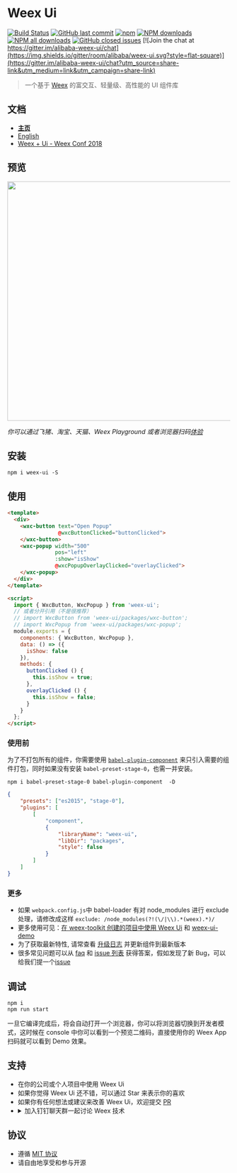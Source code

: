 # Weex Ui

[![Build Status](https://img.shields.io/travis/alibaba/weex-ui.svg?style=flat-square)](https://travis-ci.org/alibaba/weex-ui)
[![GitHub last commit](https://img.shields.io/github/last-commit/alibaba/weex-ui.svg?style=flat-square)](https://github.com/alibaba/weex-ui/commits/dev)
[![npm](https://img.shields.io/npm/v/weex-ui.svg?maxAge=3600&style=flat-square)](https://www.npmjs.com/package/weex-ui)
[![NPM downloads](https://img.shields.io/npm/dm/weex-ui.svg?style=flat-square)](https://npmjs.org/package/weex-ui)
[![NPM all downloads](https://img.shields.io/npm/dt/weex-ui.svg?style=flat-square)](https://npmjs.org/package/weex-ui)
[![GitHub closed issues](https://img.shields.io/github/issues-closed/alibaba/weex-ui.svg?style=flat-square)](https://github.com/alibaba/weex-ui/issues?utf8=%E2%9C%93&q=)
[![Join the chat at https://gitter.im/alibaba-weex-ui/chat](https://img.shields.io/gitter/room/alibaba/weex-ui.svg?style=flat-square)](https://gitter.im/alibaba-weex-ui/chat?utm_source=share-link&utm_medium=link&utm_campaign=share-link)

> 一个基于 [Weex](https://github.com/apache/incubator-weex) 的富交互、轻量级、高性能的 UI 组件库

## 文档

* **[主页](https://alibaba.github.io/weex-ui/#/cn/)**
* [English](https://alibaba.github.io/weex-ui/#/)
* [Weex + Ui - Weex Conf 2018](https://alibaba.github.io/weex-ui/#/docs/weex-ui-weex-conf-2018)

## 预览

<img src="https://img.alicdn.com/tfs/TB1O2ulhgoQMeJjy0FoXXcShVXa-1282-986.jpg" width=540/>

_你可以通过飞猪、淘宝、天猫、Weex Playground 或者浏览器扫码[体验](https://h5.m.taobao.com/trip/weex-ui/index.html?_wx_tpl=https%3A%2F%2Fh5.m.taobao.com%2Ftrip%2Fweex-ui%2Fdemo%2Findex.native-min.js)_

## 安装

```shell
npm i weex-ui -S
```

## 使用

```html
<template>
  <div>
    <wxc-button text="Open Popup"
                @wxcButtonClicked="buttonClicked">
    </wxc-button>
    <wxc-popup width="500"
               pos="left"
               :show="isShow"
               @wxcPopupOverlayClicked="overlayClicked">
    </wxc-popup>
  </div>
</template>

<script>
  import { WxcButton, WxcPopup } from 'weex-ui';
  // 或者分开引用（不是很推荐）
  // import WxcButton from 'weex-ui/packages/wxc-button';
  // import WxcPopup from 'weex-ui/packages/wxc-popup';
  module.exports = {
    components: { WxcButton, WxcPopup },
    data: () => ({
      isShow: false
    }),
    methods: {
      buttonClicked () {
        this.isShow = true;
      },
      overlayClicked () {
        this.isShow = false;
      }
    }
  };
</script>
```

### 使用前

为了不打包所有的组件，你需要使用 [`babel-plugin-component`](https://www.npmjs.com/package/babel-plugin-component) 来只引入需要的组件打包，同时如果没有安装 `babel-preset-stage-0`，也需一并安装。

```shell
npm i babel-preset-stage-0 babel-plugin-component  -D
```

```json
{
    "presets": ["es2015", "stage-0"],
    "plugins": [
        [
            "component",
            {
                "libraryName": "weex-ui",
                "libDir": "packages",
                "style": false
            }
        ]
    ]
}
```

### 更多

* 如果 `webpack.config.js`中 babel-loader 有对 node_modules 进行 exclude 处理，请修改成这样 `exclude: /node_modules(?!(\/|\\).*(weex).*)/`
* 更多使用可见：[在 weex-toolkit 创建的项目中使用 Weex Ui](/docs/with-weex-toolkit_cn.md) 和 [weex-ui-demo](https://github.com/tw93/weex-ui-demo)
* 为了获取最新特性, 请常查看 [升级日志](https://github.com/alibaba/weex-ui/releases) 并更新组件到最新版本
* 很多常见问题可以从 [faq](https://alibaba.github.io/weex-ui/#/cn/faq) 和 [issue 列表](https://github.com/alibaba/weex-ui/issues?utf8=%E2%9C%93&q=) 获得答案，假如发现了新 Bug，可以给我们提一个[issue](https://github.com/alibaba/weex-ui/issues/new)

## 调试

```shell
npm i
npm run start
```

一旦它编译完成后，将会自动打开一个浏览器，你可以将浏览器切换到开发者模式，这时候在 console 中你可以看到一个预览二维码，直接使用你的 Weex App 扫码就可以看到 Demo 效果。

## 支持

* 在你的公司或个人项目中使用 Weex Ui
* 如果你觉得 Weex Ui 还不错，可以通过 Star 来表示你的喜欢
* 如果你有任何想法或建议来改善 Weex Ui，欢迎提交 [PR](./CONTRIBUTING.md)
* <details>
  <summary>加入钉钉聊天群一起讨论 Weex 技术</summary>
  <img alt="Join the chat at dingtalk" src="https://img.alicdn.com/tfs/TB1DSvMg2DH8KJjy1XcXXcpdXXa-750-850.jpg" width="240"/>
</details>

## 协议

* 遵循 [MIT 协议](http://opensource.org/licenses/MIT)
* 请自由地享受和参与开源
